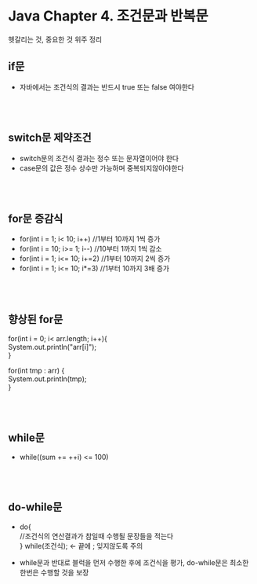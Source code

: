 # Java Chapter 4. 조건문과 반복문
헷갈리는 것, 중요한 것 위주 정리

## if문
- 자바에서는 조건식의 결과는 반드시 true 또는 false 여야한다

<br><br>

## switch문 제약조건
 - switch문의 조건식 결과는 정수 또는 문자열이어야 한다
 - case문의 값은 정수 상수만 가능하며 중복되지않아야한다

<br><br>

## for문 증감식
 - for(int i = 1; i< 10; i++) //1부터 10까지 1씩 증가
 - for(int i = 10; i>= 1; i--) //10부터 1까지 1씩 감소
 - for(int i = 1; i<= 10; i+=2) //1부터 10까지 2씩 증가
 - for(int i = 1; i<= 10; i*=3) //1부터 10까지 3배 증가

<br><br>

## 향상된 for문

for(int i = 0; i< arr.length; i++){ <br>
System.out.println("arr[i]");<br>
}

for(int tmp : arr) { <br>
System.out.println(tmp); <br>
}

<br><br>

## while문
- while((sum += ++i) <= 100)

<br><br>

## do-while문
- do{<br>//조건식의 연산결과가 참일때 수행될 문장들을 적는다<br>} while(조건식); <- 끝에 ; 잊지않도록 주의

- while문과 반대로 블럭을 먼저 수행한 후에 조건식을 평가, do-while문은 최소한 한번은 수행할 것을 보장